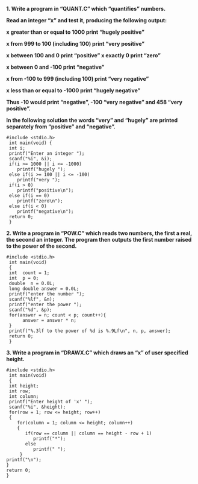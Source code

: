 **1. Write a program in “QUANT.C” which “quantifies” numbers.**

**Read an integer “x” and test it, producing the following output:**

**x greater than or equal to 1000 print “hugely positive”**

**x from 999 to 100 (including 100) print “very positive”**

**x between 100 and 0 print “positive” x exactly 0 print “zero”**

**x between 0 and -100 print “negative”** 

**x from -100 to 999 (including 100) print “very negative”**

**x less than or equal to -1000 print “hugely negative”**

**Thus -10 would print “negative”, -100 “very negative” and 458 “very positive”.** 

**In the following solution the words “very” and “hugely” are printed separately from “positive” and “negative”.**

```
#include <stdio.h> 
 int main(void) { 
 int i; 
 printf("Enter an integer "); 
 scanf("%i", &i); 
 if(i >= 1000 || i <= -1000)
    printf("hugely ");
 else if(i >= 100 || i <= -100)
    printf("very "); 
 if(i > 0)
    printf("positive\n");
 else if(i == 0)
    printf("zero\n");
 else if(i < 0)
    printf("negative\n"); 
 return 0; 
 } 
```
**2. Write a program in “POW.C” which reads two numbers, the first a real, the second an integer. 
The program then outputs the first number raised to the power of the second.**
```
#include <stdio.h> 
 int main(void) 
 {
 int  count = 1; 
 int  p = 0; 
 double  n = 0.0L;
 long double answer = 0.0L; 
 printf("enter the number ");
 scanf("%lf", &n); 
 printf("enter the power ");
 scanf("%d", &p); 
 for(answer = n; count < p; count++){
      answer = answer * n; 
 }
 printf("%.3lf to the power of %d is %.9Lf\n", n, p, answer); 
 return 0;
 } 
```
**3. Write a program in “DRAWX.C” which draws an “x” of user specified height.**
```
#include <stdio.h> 
 int main(void) 
 {
 int height;
 int row;
 int column; 
 printf("Enter height of 'x' ");
 scanf("%i", &height); 
 for(row = 1; row <= height; row++)
 { 
    for(column = 1; column <= height; column++)
    {
       if(row == column || column == height - row + 1)
          printf("*");
       else
          printf(" ");
     }
printf("\n");
} 
return 0;
} 
```

